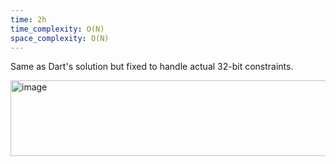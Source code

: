 ```yaml
---
time: 2h
time_complexity: O(N)
space_complexity: O(N)
---
```


Same as Dart's solution but fixed to handle actual 32-bit constraints.

<img width="659" height="121" alt="image" src="https://github.com/user-attachments/assets/8f573c4a-8ca5-4c5e-aa9d-e9b7e9e18f70" />
